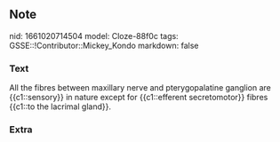 ## Note
nid: 1661020714504
model: Cloze-88f0c
tags: GSSE::!Contributor::Mickey_Kondo
markdown: false

### Text
All the fibres between maxillary nerve and pterygopalatine ganglion are {{c1::sensory}} in nature except for {{c1::efferent secretomotor}} fibres {{c1::to the lacrimal gland}}.

### Extra

